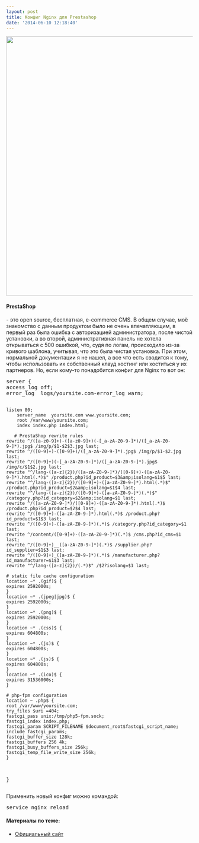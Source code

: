 ```yaml
---
layout: post
title: Конфиг Nginx для Prestashop
date: '2014-06-10 12:18:40'
---
```


<img src="https://farm9.staticflickr.com/8595/16515667202_4ac4d6b26f_o.png" width="700"/>

<h4>PrestaShop</h4> - это open source, бесплатная, e-commerce CMS. В общем случае, моё знакомство с данным продуктом было не очень впечатляющим, в первый раз была ошибка с авторизацией администратора, после чистой установки, а во второй, административная панель не хотела открываться с 500 ошибкой, что, судя по логам, происходило из-за кривого шаблона, учитывая, что это была чистая установка. При этом, нормальной документации я не нашел, а все что есть сводится к тому, чтобы использовать их собственный клауд хостинг или хоститься у их партнеров.
Но, если кому-то понадобится конфиг для Nginx то вот он:
<pre>server {
access_log off;
error_log  logs/yoursite.com-error_log warn;

	listen 80;
        server_name  yoursite.com www.yoursite.com;
        root /var/www/yoursite.com;
        index index.php index.html;

       # PrestaShop rewrite rules
	rewrite ^/([a-z0-9]+)-([a-z0-9]+)(-[_a-zA-Z0-9-]*)/([_a-zA-Z0-9-]*).jpg$ /img/p/$1-$2$3.jpg last;
	rewrite ^/([0-9]+)-([0-9]+)/([_a-zA-Z0-9-]*).jpg$ /img/p/$1-$2.jpg last;
	rewrite ^/([0-9]+)(-[_a-zA-Z0-9-]*)/([_a-zA-Z0-9-]*).jpg$ /img/c/$1$2.jpg last;
	rewrite "^/lang-([a-z]{2})/([a-zA-Z0-9-]*)/([0-9]+)-([a-zA-Z0-9-]*).html(.*)$" /product.php?id_product=$3&amp;isolang=$1$5 last;
	rewrite "^/lang-([a-z]{2})/([0-9]+)-([a-zA-Z0-9-]*).html(.*)$" /product.php?id_product=$2&amp;isolang=$1$4 last;
	rewrite "^/lang-([a-z]{2})/([0-9]+)-([a-zA-Z0-9-]*)(.*)$" /category.php?id_category=$2&amp;isolang=$1 last;
	rewrite ^/([a-zA-Z0-9-]*)/([0-9]+)-([a-zA-Z0-9-]*).html(.*)$ /product.php?id_product=$2$4 last;
	rewrite ^/([0-9]+)-([a-zA-Z0-9-]*).html(.*)$ /product.php?id_product=$1$3 last;
	rewrite ^/([0-9]+)-([a-zA-Z0-9-]*)(.*)$ /category.php?id_category=$1 last;
	rewrite ^/content/([0-9]+)-([a-zA-Z0-9-]*)(.*)$ /cms.php?id_cms=$1 last;
	rewrite ^/([0-9]+)__([a-zA-Z0-9-]*)(.*)$ /supplier.php?id_supplier=$1$3 last;
	rewrite ^/([0-9]+)_([a-zA-Z0-9-]*)(.*)$ /manufacturer.php?id_manufacturer=$1$3 last;
	rewrite "^/lang-([a-z]{2})/(.*)$" /$2?isolang=$1 last;

	# static file cache configuration
	location ~* .(gif)$ {
	expires 2592000s;
	}
	location ~* .(jpeg|jpg)$ {
	expires 2592000s;
	}
	location ~* .(png)$ {
	expires 2592000s;
	}
	location ~* .(css)$ {
	expires 604800s;
	}
	location ~* .(js)$ {
	expires 604800s;
	}
	location ~* .(js)$ {
	expires 604800s;
	}
	location ~* .(ico)$ {
	expires 31536000s;
	}

	# php-fpm configuration
	location ~ .php$ {
	root /var/www/yoursite.com;
	try_files $uri =404;
	fastcgi_pass unix:/tmp/php5-fpm.sock;
	fastcgi_index index.php;
	fastcgi_param SCRIPT_FILENAME $document_root$fastcgi_script_name;
	include fastcgi_params;
	fastcgi_buffer_size 128k;
	fastcgi_buffers 256 4k;
	fastcgi_busy_buffers_size 256k;
	fastcgi_temp_file_write_size 256k;
	}

}</pre>
Применить новый конфиг можно командой:
<pre>service nginx reload</pre>
<h4>Материалы по теме:</h4>
<ul>
	<li><a href="http://www.prestashop.com/ru" target="_blank">Официальный сайт</a></li>
</ul>